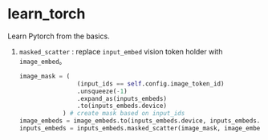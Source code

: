 # learn_torch
Learn Pytorch from the basics.

1. `masked_scatter` : replace `input_embed` vision token holder with  `image_embed`。  

    ```python
    image_mask = (
                    (input_ids == self.config.image_token_id)
                    .unsqueeze(-1)
                    .expand_as(inputs_embeds)
                    .to(inputs_embeds.device)
                ) # create mask based on input_ids
    image_embeds = image_embeds.to(inputs_embeds.device, inputs_embeds.dtype)
    inputs_embeds = inputs_embeds.masked_scatter(image_mask, image_embeds)
    ```